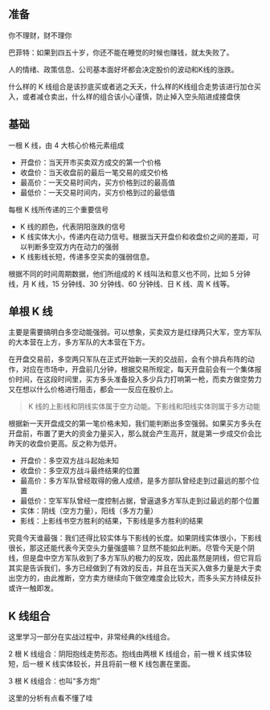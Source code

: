 ## 准备
你不理财，财不理你

巴菲特：如果到四五十岁，你还不能在睡觉的时候也赚钱，就太失败了。

人的情绪、政策信息、公司基本面好坏都会决定股价的波动和K线的涨跌。

什么样的 K 线组合是该抄底买或者逃之夭夭，什么样的K线组合走势该进行加仓买入，或者减仓卖出，什么样的组合该小心谨慎，防止掉入空头陷进成接盘侠

## 基础
一根 K 线，由 4 大核心价格元素组成
* 开盘价：当天开市买卖双方成交的第一个价格
* 收盘价：当天收盘前的最后一笔交易的成交价格
* 最高价：一天交易时间内，买方价格到过的最高值
* 最低价：一天交易时间内，买方价格到过的最低值

每根 K 线所传递的三个重要信号
* K 线的颜色，代表阴阳涨跌的信号
* K 线实体大小，传递内在动力信号。根据当天开盘价和收盘价之间的差距，可以判断多空双方内在动力的强弱
* K 线影线长短，传递多空买卖的强弱信息。

根据不同的时间周期数据，他们所组成的 K 线叫法和意义也不同，比如 5 分钟线，月 K 线，15 分钟线、30 分钟线、60 分钟线、日 K 线、周 K 线等。

## 单根 K 线
主要是需要搞明白多空动能强弱。可以想象，买卖双方是红绿两只大军，空方军队的大本营在上方，多方军队的大本营在下方。

在开盘交易前，多空两只军队在正式开始新一天的交战前，会有个排兵布阵的动作，对应在市场中，开盘前几分钟，根据交易所规定，每天开盘前会有一个集体报价时间，在这段时间里，买方多头准备投入多少兵力打响第一枪，而卖方做空势力又在想以什么价格进行阻击，都会一一反应在股价上。

> K 线的上影线和阴线实体属于空方动能。下影线和阳线实体则属于多方动能

根据新一天开盘成交的第一笔价格未知，我们能判断出多空强弱。如果买方多头在开盘前，布置了更大的资金力量买入，那么就会产生高开，就是第一步成交价会比昨天的收盘价更高。反之称为低开。
* 开盘价：多空双方战斗起始未知
* 收盘价：多空双方战斗最终结果的位置
* 最高价：多方军队曾经取得的傲人成绩，是多方部队曾经走到过最远的那个位置
* 最低价：空军军队曾经一度控制占据，曾逼退多方军队走到过最远的那个位置
* 实体：阴线（空方力量），阳线（多方力量）
* 影线：上影线书空方胜利的结果，下影线是多方胜利的结果

究竟今天谁最强：我们还得比较实体与下影线的长度。如果阴线实体很小，下影线很长，那这还能代表今天空头力量强盛嘛？显然不能如此判断。尽管今天是个阴线，但是盘中空方军队收到了多方军队的极力的反攻，因此虽然是阴线，但它背后其实是告诉我们，多方已经做到了有效的反击，并且在当天买入做多力量是大于卖出空方的，由此推断，空方卖方继续向下做空难度会比较大，而多头买方持续反扑或许一触即发。

## K 线组合
这里学习一部分在实战过程中，非常经典的k线组合。

2 根 K 线组合：阴阳抱线走势形态。抱线由两根 K 线组合，前一根 K 线实体较短，后一根 K 线实体较长，并且将前一根 K 线包裹在里面。

3 根 K 线组合：也叫“多方炮”

这里的分析有点看不懂了哇